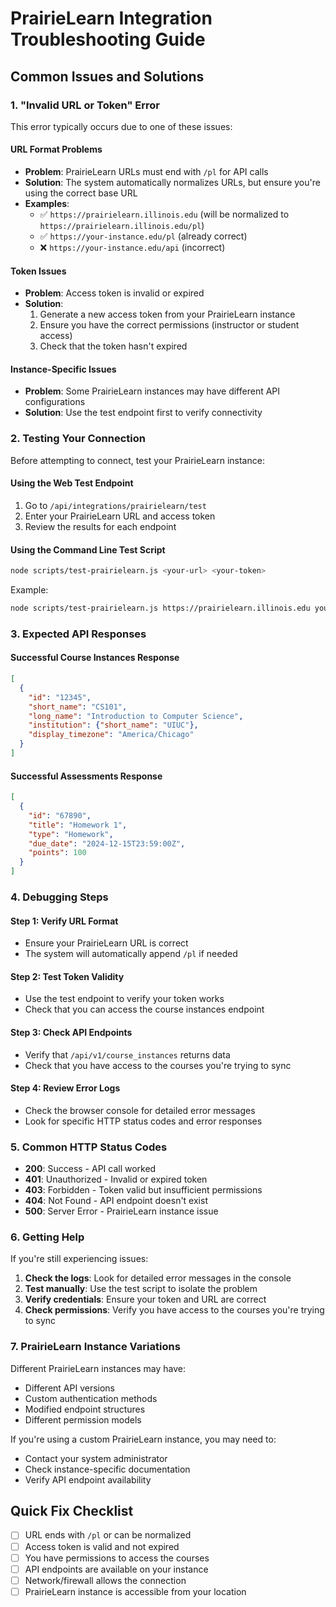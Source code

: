 # PrairieLearn Integration Troubleshooting Guide

## Common Issues and Solutions

### 1. "Invalid URL or Token" Error

This error typically occurs due to one of these issues:

#### **URL Format Problems**
- **Problem**: PrairieLearn URLs must end with `/pl` for API calls
- **Solution**: The system automatically normalizes URLs, but ensure you're using the correct base URL
- **Examples**:
  - ✅ `https://prairielearn.illinois.edu` (will be normalized to `https://prairielearn.illinois.edu/pl`)
  - ✅ `https://your-instance.edu/pl` (already correct)
  - ❌ `https://your-instance.edu/api` (incorrect)

#### **Token Issues**
- **Problem**: Access token is invalid or expired
- **Solution**: 
  1. Generate a new access token from your PrairieLearn instance
  2. Ensure you have the correct permissions (instructor or student access)
  3. Check that the token hasn't expired

#### **Instance-Specific Issues**
- **Problem**: Some PrairieLearn instances may have different API configurations
- **Solution**: Use the test endpoint first to verify connectivity

### 2. Testing Your Connection

Before attempting to connect, test your PrairieLearn instance:

#### **Using the Web Test Endpoint**
1. Go to `/api/integrations/prairielearn/test`
2. Enter your PrairieLearn URL and access token
3. Review the results for each endpoint

#### **Using the Command Line Test Script**
```bash
node scripts/test-prairielearn.js <your-url> <your-token>
```

Example:
```bash
node scripts/test-prairielearn.js https://prairielearn.illinois.edu your_token_here
```

### 3. Expected API Responses

#### **Successful Course Instances Response**
```json
[
  {
    "id": "12345",
    "short_name": "CS101",
    "long_name": "Introduction to Computer Science",
    "institution": {"short_name": "UIUC"},
    "display_timezone": "America/Chicago"
  }
]
```

#### **Successful Assessments Response**
```json
[
  {
    "id": "67890",
    "title": "Homework 1",
    "type": "Homework",
    "due_date": "2024-12-15T23:59:00Z",
    "points": 100
  }
]
```

### 4. Debugging Steps

#### **Step 1: Verify URL Format**
- Ensure your PrairieLearn URL is correct
- The system will automatically append `/pl` if needed

#### **Step 2: Test Token Validity**
- Use the test endpoint to verify your token works
- Check that you can access the course instances endpoint

#### **Step 3: Check API Endpoints**
- Verify that `/api/v1/course_instances` returns data
- Check that you have access to the courses you're trying to sync

#### **Step 4: Review Error Logs**
- Check the browser console for detailed error messages
- Look for specific HTTP status codes and error responses

### 5. Common HTTP Status Codes

- **200**: Success - API call worked
- **401**: Unauthorized - Invalid or expired token
- **403**: Forbidden - Token valid but insufficient permissions
- **404**: Not Found - API endpoint doesn't exist
- **500**: Server Error - PrairieLearn instance issue

### 6. Getting Help

If you're still experiencing issues:

1. **Check the logs**: Look for detailed error messages in the console
2. **Test manually**: Use the test script to isolate the problem
3. **Verify credentials**: Ensure your token and URL are correct
4. **Check permissions**: Verify you have access to the courses you're trying to sync

### 7. PrairieLearn Instance Variations

Different PrairieLearn instances may have:
- Different API versions
- Custom authentication methods
- Modified endpoint structures
- Different permission models

If you're using a custom PrairieLearn instance, you may need to:
- Contact your system administrator
- Check instance-specific documentation
- Verify API endpoint availability

## Quick Fix Checklist

- [ ] URL ends with `/pl` or can be normalized
- [ ] Access token is valid and not expired
- [ ] You have permissions to access the courses
- [ ] API endpoints are available on your instance
- [ ] Network/firewall allows the connection
- [ ] PrairieLearn instance is accessible from your location
